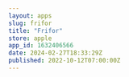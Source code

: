 ```yaml
---
layout: apps
slug: frifor
title: "Frifor"
store: apple
app_id: 1632406566
date: 2024-02-27T18:33:29Z
published: 2022-10-12T07:00:00Z
---
```

